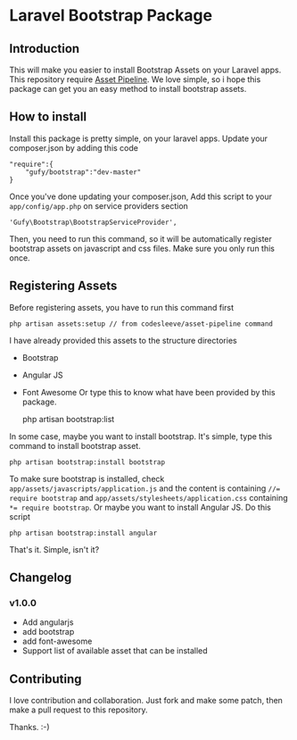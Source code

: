# Laravel Bootstrap Package

## Introduction

This will make you easier to install Bootstrap Assets on your Laravel apps. This repository require [Asset Pipeline](https://github.com/CodeSleeve/asset-pipeline). We love simple, so i hope this package can get you an easy method to install bootstrap assets.

## How to install 

Install this package is pretty simple, on your laravel apps. Update your composer.json by adding this code
	
	"require":{
		"gufy/bootstrap":"dev-master"
	}

Once you've done updating your composer.json, Add this script to your `app/config/app.php` on service providers section

	'Gufy\Bootstrap\BootstrapServiceProvider',

Then, you need to run this command, so it will be automatically register bootstrap assets on javascript and css files. Make sure you only run this once. 

## Registering Assets

Before registering assets, you have to run this command first

	php artisan assets:setup // from codesleeve/asset-pipeline command

I have already provided this assets to the structure directories
- Bootstrap
- Angular JS
- Font Awesome
Or type this to know what have been provided by this package.

	php artisan bootstrap:list

In some case, maybe you want to install bootstrap. It's simple, type this command to install bootstrap asset.

	php artisan bootstrap:install bootstrap

To make sure bootstrap is installed, check `app/assets/javascripts/application.js` and the content is containing `//= require bootstrap` and `app/assets/stylesheets/application.css` containing `*= require bootstrap`. Or maybe you want to install Angular JS. Do this script

	php artisan bootstrap:install angular

That's it. Simple, isn't it?

## Changelog

### v1.0.0
- Add angularjs
- add bootstrap
- add font-awesome
- Support list of available asset that can be installed

## Contributing

I love contribution and collaboration. Just fork and make some patch, then make a pull request to this repository. 

Thanks. :-)
